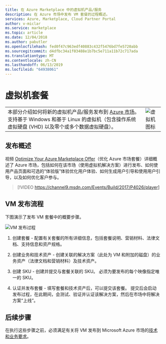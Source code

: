 ```yaml
---
title: 在 Azure Marketplace 中的虚拟机产品/服务
description: 在 Azure 市场中发布 VM 套餐的过程概述。
services: Azure, Marketplace, Cloud Partner Portal
author: v-miclar
ms.service: marketplace
ms.topic: article
ms.date: 12/04/2018
ms.author: pabutler
ms.openlocfilehash: fed0f47c963edf40883c432f5476bd7fe5720abb
ms.sourcegitcommit: d4dfbc34a1f03488e1b7bc5e711a11b72c717ada
ms.translationtype: MT
ms.contentlocale: zh-CN
ms.lasthandoff: 06/13/2019
ms.locfileid: "64938061"
---
```

# <a name="virtual-machine-offer"></a>虚拟机套餐

|    |    |
|-----------------------------------------------------------------|------------------------------------------|
| 本部分介绍如何将新的虚拟机产品/服务发布到 [Azure 市场](https://azuremarketplace.microsoft.com)。 支持基于 Windows 和基于 Linux 的虚拟机（包含操作系统虚拟硬盘 (VHD) 以及零个或多个数据虚拟硬盘）。 | ![虚拟机图标](./media/virtual-machine-icon.png)  |


## <a name="publishing-overview"></a>发布概述

视频 [Optimize Your Azure Marketplace Offer](https://channel9.msdn.com/Events/Build/2017/P4026?ocid=player)（优化 Azure 市场套餐）详细概述了 Azure 市场，包括如何在该市场（使用虚拟机解决方案）进行发布、如何使用产品页面和可选的“体验版”体验优化用户体验、如何生成用户引导和使用用户引导，以及如何优化客户参与。

> [!VIDEO https://channel9.msdn.com/Events/Build/2017/P4026/player]


## <a name="vm-publishing-process-flow"></a>VM 发布流程

下图演示了发布 VM 套餐中的概要步骤。 

![VM 发布过程](./media/publishvm_001.png)

1. 创建套餐 - 配置有关套餐的所有详细信息，包括套餐说明、营销材料、法律文档、支持信息和资产规格。

2. 创建业务和技术资产 - 创建关联的解决方案（此处为 VM 和附加的磁盘）的业务资产（法律文档和营销材料）及技术资产。 

3. 创建 SKU - 创建并提交与套餐关联的 SKU。  必须为要发布的每个映像指定唯一的 SKU。 
 
4. 认证并发布套餐 - 填写套餐和技术资产后，可以提交该套餐。 提交后会启动发布过程，在此期间，会测试、验证并认证该解决方案，然后在市场中将解决方案“上线”。  

## <a name="next-steps"></a>后续步骤

在执行这些步骤之前，必须满足有关将 VM 发布到 Microsoft Azure 市场的[技术和业务要求](./cpp-prerequisites.md)。 
